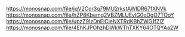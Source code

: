 https://monosnap.com/file/jqV2Cor3q79MU2rkstAWIDR67fXNVk
https://monosnap.com/file/hZP8Kbemg2VBZMLUEvlG0oDgO7TOoY
https://monosnap.com/file/upzZ9IzDnEICieNXTRdKBhZWG1fZlZ
https://monosnap.com/file/4EhKJPOhzhDWkWThTXKY64OTQYAa2W